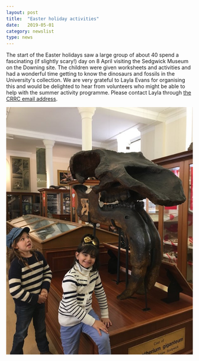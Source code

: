 ```yaml
---
layout: post
title:  "Easter holiday activities"
date:   2019-05-01
category: newslist
type: news
---
```


The start of the Easter holidays saw a large group of about 40 spend a fascinating (if slightly scary!) day on 8 April visiting the Sedgwick Museum on the Downing site. The children were given worksheets and activities and had a wonderful time getting to know the dinosaurs and fossils in the University's collection. We are very grateful to Layla Evans for organising this and would be delighted to hear from volunteers who might be able to help with the summer activity programme. Please contact Layla through [the CRRC email address](mailto:info@cambridgerefugees.org?subject=Summer%20activity%20programme).

![Children visiting the Sedgwick Museum and having a wonderful time](/images/2019-05-01-photo.jpeg)
